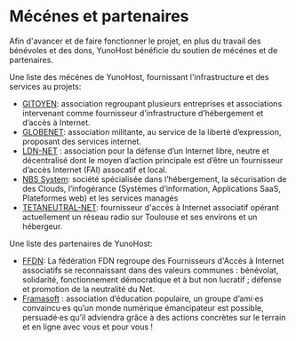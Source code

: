 # Mécénes et partenaires

Afin d'avancer et de faire fonctionner le projet, en plus du travail des bénévoles et des dons, YunoHost bénéficie du soutien de mécénes et de partenaires.

Une liste des mécénes de YunoHost, fournissant l'infrastructure et des services au projets:
- [GITOYEN](https://gitoyen.net): association regroupant plusieurs entreprises et associations intervenant comme fournisseur d’infrastructure d’hébergement et d’accès à Internet. 
- [GLOBENET](http://www.globenet.org): association militante, au service de la liberté d’expression, proposant des services internet.
- [LDN-NET](https://ldn-fai.net/) : association pour la défense d’un Internet libre, neutre et décentralisé dont le moyen d’action principale est d’être un fournisseur d’accès Internet (FAI) assocatif et local.
- [NBS System](https://www.nbs-system.com/): société spécialisée dans l’hébergement, la sécurisation de des Clouds, l’infogérance (Systèmes d’information, Applications SaaS, Plateformes web) et les services managés
- [TETANEUTRAL-NET](https://tetaneutral.net/): fournisseur d'accès à Internet associatif opérant actuellement un réseau radio sur Toulouse et ses environs et un hébergeur.

Une liste des partenaires de YunoHost:
- [FFDN](https://www.ffdn.org/): La fédération FDN regroupe des Fournisseurs d'Accès à Internet associatifs se reconnaissant dans des valeurs communes : bénévolat, solidarité, fonctionnement démocratique et à but non lucratif ; défense et promotion de la neutralité du Net.
- [Framasoft](https://framasoft.org/) : association d’éducation populaire, un groupe d’ami·es convaincu·es qu’un monde numérique émancipateur est possible, persuadé·es qu’il adviendra grâce à des actions concrètes sur le terrain et en ligne avec vous et pour vous !
